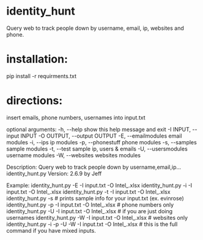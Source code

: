 # identity_hunt
Query web to track people down by username, email, ip, websites and phone.

# installation:

pip install -r requirments.txt

# directions:
insert emails, phone numbers, usernames into input.txt

optional arguments:
  -h, --help            show this help message and exit
  -I INPUT, --input INPUT
  -O OUTPUT, --output OUTPUT
  -E, --emailmodules    email modules
  -i, --ips             ip modules
  -p, --phonestuff      phone modules
  -s, --samples         sample modules
  -t, --test            sample ip, users & emails
  -U, --usersmodules    username modules
  -W, --websites        websites modules

Description: Query web to track people down by username,email,ip...
identity_hunt.py Version: 2.6.9 by Jeff

Example:
        identity_hunt.py -E -I input.txt -O Intel_.xlsx
        identity_hunt.py -i -I input.txt -O Intel_.xlsx
        identity_hunt.py -t -I input.txt -O Intel_.xlsx
        identity_hunt.py -s                                         # prints sample info for your input.txt (ex. evinrose)
        identity_hunt.py -p -I input.txt -O Intel_.xlsx             # phone numbers only
        identity_hunt.py -U -I input.txt -O Intel_.xlsx             # if you are just doing usernames
        identity_hunt.py -W -I input.txt -O Intel_.xlsx             # websites only
        identity_hunt.py -i -p -U -W -I input.txt -O Intel_.xlsx    # this is the full command if you have mixed inputs.
        
